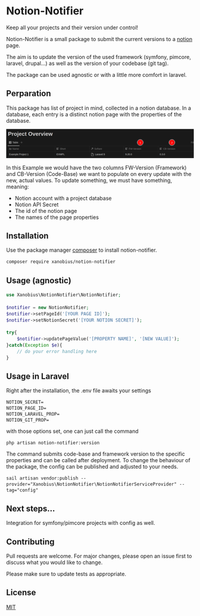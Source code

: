 # Notion-Notifier

Keep all your projects and their version under control!

Notion-Notifier is a small package to submit the current versions to a [notion](https://www.notion.so/) page.

The aim is to update the version of the used framework (symfony, pimcore, laravel, drupal...) as well as the version of your codebase (git tag).

The package can be used agnostic or with a little more comfort in laravel. 

## Perparation

This package has list of project in mind, collected in a notion database. In a database, each entry is a distinct notion page with the properties of the database.

![example table in notion](./doc/notion_table.png)

In this Example we would have the two columns FW-Version (Framework) and CB-Version (Code-Base) we want to populate on every update with the new, actual values.
To update something, we must have something, meaning:
- Notion account with a project database
- Notion API Secret
- The id of the notion page
- The names of the page properties

## Installation

Use the package manager [composer](https://pip.pypa.io/en/stable/) to install notion-notifier.

```bash
composer require xanobius/notion-notifier
```

## Usage (agnostic)

```php
use Xanobius\NotionNotifier\NotionNotifier;

$notifier = new NotionNotifier;
$notifier->setPageId('[YOUR PAGE ID]');
$notifier->setNotionSecret('[YOUR NOTION SECRET]');

try{
    $notifier->updatePageValue('[PROPERTY NAME]', '[NEW VALUE]');
}catch(Exception $e){
    // do your error handling here
}

```

## Usage in Laravel

Right after the installation, the .env file awaits your settings

```dotenv
NOTION_SECRET=
NOTION_PAGE_ID=
NOTION_LARAVEL_PROP=
NOTION_GIT_PROP=
```

with those options set, one can just call the command

```shell 
php artisan notion-notifier:version
```

The command submits code-base and framework version to the specific properties and can be called after deployment.
To change the behaviour of the package, the config can be published and adjusted to your needs.

```shell
sail artisan vendor:publish --provider="Xanobius\NotionNotifier\NotionNotifierServiceProvider" --tag="config"
```

## Next steps...

Integration for symfony/pimcore projects with config as well.

## Contributing
Pull requests are welcome. For major changes, please open an issue first to discuss what you would like to change.

Please make sure to update tests as appropriate.

## License
[MIT](https://choosealicense.com/licenses/mit/)